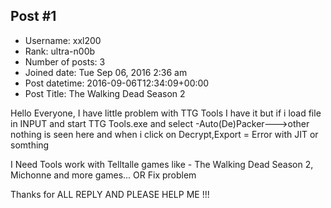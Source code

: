 ## Post #1
- Username: xxl200
- Rank: ultra-n00b
- Number of posts: 3
- Joined date: Tue Sep 06, 2016 2:36 am
- Post datetime: 2016-09-06T12:34:09+00:00
- Post Title: The Walking Dead Season 2

Hello Everyone, I have little problem with TTG Tools I have it but if i load file in INPUT and start TTG Tools.exe and select -Auto(De)Packer--->other nothing is seen here and when i click on Decrypt,Export = Error with JIT or somthing 

I Need Tools work with Telltalle games like - The Walking Dead Season 2, Michonne and more games...
OR
Fix problem 


Thanks for ALL REPLY AND PLEASE HELP ME !!!
